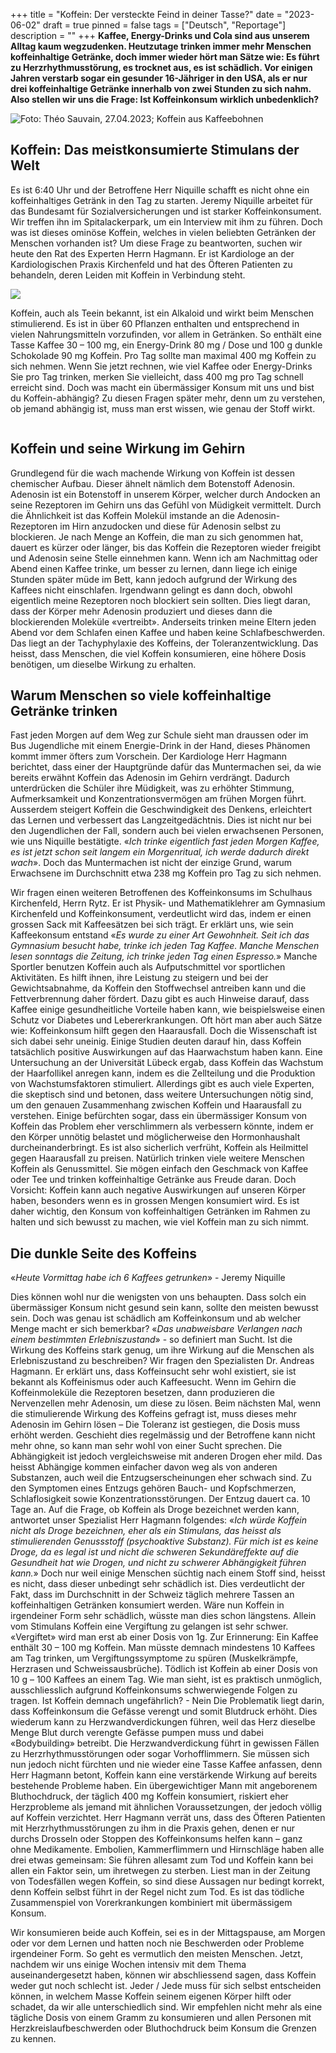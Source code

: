 +++
title = "Koffein: Der versteckte Feind in deiner Tasse?"
date = "2023-06-02"
draft = true
pinned = false
tags = ["Deutsch", "Reportage"]
description = ""
+++
**Kaffee, Energy-Drinks und Cola sind aus unserem Alltag kaum wegzudenken. Heutzutage trinken immer mehr Menschen koffeinhaltige Getränke, doch immer wieder hört man Sätze wie: Es führt zu Herzrhythmusstörung, es trocknet aus, es ist schädlich. Vor einigen Jahren verstarb sogar ein gesunder 16-Jähriger in den USA, als er nur drei koffeinhaltige Getränke innerhalb von zwei Stunden zu sich nahm. Also stellen wir uns die Frage: Ist Koffeinkonsum wirklich unbedenklich?**

![](https://louisblg.netlify.app/koffein-der-versteckte-feind-in-deiner-tasse/whatsapp-bild-2023-04-27-um-22.47.37.jpg "Foto: Théo Sauvain, 27.04.2023; Koffein aus Kaffeebohnen ")

## **Koffein: Das meistkonsumierte Stimulans der Welt**

Es ist 6:40 Uhr und der Betroffene Herr Niquille schafft es nicht ohne ein koffeinhaltiges Getränk in den Tag zu starten. Jeremy Niquille arbeitet für das Bundesamt für Sozialversicherungen und ist starker Koffeinkonsument. Wir treffen ihn im Spitalackerpark, um ein Interview mit ihm zu führen. Doch was ist dieses ominöse Koffein, welches in vielen beliebten Getränken der Menschen vorhanden ist? Um diese Frage zu beantworten, suchen wir heute den Rat des Experten Herrn Hagmann. Er ist Kardiologe an der Kardiologischen Praxis Kirchenfeld und hat des Öfteren Patienten zu behandeln, deren Leiden mit Koffein in Verbindung steht.

![](https://louisblg.netlify.app/koffein-der-versteckte-feind-in-deiner-tasse/1920px-koffein_-_caffeine.svg.png)

Koffein, auch als Teein bekannt, ist ein Alkaloid und wirkt beim Menschen stimulierend. Es ist in über 60 Pflanzen enthalten und entsprechend in vielen Nahrungsmitteln vorzufinden, vor allem in Getränken. So enthält eine Tasse Kaffee 30 – 100 mg, ein Energy-Drink 80 mg / Dose und 100 g dunkle Schokolade 90 mg Koffein. Pro Tag sollte man maximal 400 mg Koffein zu sich nehmen. Wenn Sie jetzt rechnen, wie viel Kaffee oder Energy-Drinks Sie pro Tag trinken, merken Sie vielleicht, dass 400 mg pro Tag schnell erreicht sind. Doch was macht ein übermässiger Konsum mit uns und bist du Koffein-abhängig? Zu diesen Fragen später mehr, denn um zu verstehen, ob jemand abhängig ist, muss man erst wissen, wie genau der Stoff wirkt.

![]()

## **Koffein und seine Wirkung im Gehirn**

Grundlegend für die wach machende Wirkung von Koffein ist dessen chemischer Aufbau. Dieser ähnelt nämlich dem Botenstoff Adenosin. Adenosin ist ein Botenstoff in unserem Körper, welcher durch Andocken an seine Rezeptoren im Gehirn uns das Gefühl von Müdigkeit vermittelt. Durch die Ähnlichkeit ist das Koffein Molekül imstande an die Adenosin-Rezeptoren im Hirn anzudocken und diese für Adenosin selbst zu blockieren. Je nach Menge an Koffein, die man zu sich genommen hat, dauert es kürzer oder länger, bis das Koffein die Rezeptoren wieder freigibt und Adenosin seine Stelle einnehmen kann. Wenn ich am Nachmittag oder Abend einen Kaffee trinke, um besser zu lernen, dann liege ich einige Stunden später müde im Bett, kann jedoch aufgrund der Wirkung des Kaffees nicht einschlafen. Irgendwann gelingt es dann doch, obwohl eigentlich meine Rezeptoren noch blockiert sein sollten. Dies liegt daran, dass der Körper mehr Adenosin produziert und dieses dann die blockierenden Moleküle «vertreibt». Anderseits trinken meine Eltern jeden Abend vor dem Schlafen einen Kaffee und haben keine Schlafbeschwerden. Das liegt an der Tachyphylaxie des Koffeins, der Toleranzentwicklung. Das heisst, dass Menschen, die viel Koffein konsumieren, eine höhere Dosis benötigen, um dieselbe Wirkung zu erhalten.

## **Warum Menschen so viele koffeinhaltige Getränke trinken**

Fast jeden Morgen auf dem Weg zur Schule sieht man draussen oder im Bus Jugendliche mit einem Energie-Drink in der Hand, dieses Phänomen kommt immer öfters zum Vorschein. Der Kardiologe Herr Hagmann berichtet, dass einer der Hauptgründe dafür das Muntermachen sei, da wie bereits erwähnt Koffein das Adenosin im Gehirn verdrängt. Dadurch unterdrücken die Schüler ihre Müdigkeit, was zu erhöhter Stimmung, Aufmerksamkeit und Konzentrationsvermögen am frühen Morgen führt. Ausserdem steigert Koffein die Geschwindigkeit des Denkens, erleichtert das Lernen und verbessert das Langzeitgedächtnis. Dies ist nicht nur bei den Jugendlichen der Fall, sondern auch bei vielen erwachsenen Personen, wie uns Niquille bestätigte. «*Ich trinke eigentlich fast jeden Morgen Kaffee, es ist jetzt schon seit langem ein Morgenritual, ich werde dadurch direkt wach*». Doch das Muntermachen ist nicht der einzige Grund, warum Erwachsene im Durchschnitt etwa 238 mg Koffein pro Tag zu sich nehmen.

Wir fragen einen weiteren Betroffenen des Koffeinkonsums im Schulhaus Kirchenfeld, Herrn Rytz. Er ist Physik- und Mathematiklehrer am Gymnasium Kirchenfeld und Koffeinkonsument, verdeutlicht wird das, indem er einen grossen Sack mit Kaffeesätzen bei sich trägt. Er erklärt uns, wie sein Kaffeekonsum entstand «*Es wurde zu einer Art Gewohnheit. Seit ich das Gymnasium besucht habe, trinke ich jeden Tag Kaffee. Manche Menschen lesen sonntags die Zeitung, ich trinke jeden Tag einen Espresso.*» Manche Sportler benutzen Koffein auch als Aufputschmittel vor sportlichen Aktivitäten. Es hilft ihnen, ihre Leistung zu steigern und bei der Gewichtsabnahme, da Koffein den Stoffwechsel antreiben kann und die Fettverbrennung daher fördert. Dazu gibt es auch Hinweise darauf, dass Kaffee einige gesundheitliche Vorteile haben kann, wie beispielsweise einen Schutz vor Diabetes und Lebererkrankungen. Oft hört man aber auch Sätze wie: Koffeinkonsum hilft gegen den Haarausfall. Doch die Wissenschaft ist sich dabei sehr uneinig. Einige Studien deuten darauf hin, dass Koffein tatsächlich positive Auswirkungen auf das Haarwachstum haben kann. Eine Untersuchung an der Universität Lübeck ergab, dass Koffein das Wachstum der Haarfollikel anregen kann, indem es die Zellteilung und die Produktion von Wachstumsfaktoren stimuliert. Allerdings gibt es auch viele Experten, die skeptisch sind und betonen, dass weitere Untersuchungen nötig sind, um den genauen Zusammenhang zwischen Koffein und Haarausfall zu verstehen. Einige befürchten sogar, dass ein übermässiger Konsum von Koffein das Problem eher verschlimmern als verbessern könnte, indem er den Körper unnötig belastet und möglicherweise den Hormonhaushalt durcheinanderbringt. Es ist also sicherlich verfrüht, Koffein als Heilmittel gegen Haarausfall zu preisen. Natürlich trinken viele weitere Menschen Koffein als Genussmittel. Sie mögen einfach den Geschmack von Kaffee oder Tee und trinken koffeinhaltige Getränke aus Freude daran. Doch Vorsicht: Koffein kann auch negative Auswirkungen auf unseren Körper haben, besonders wenn es in grossen Mengen konsumiert wird. Es ist daher wichtig, den Konsum von koffeinhaltigen Getränken im Rahmen zu halten und sich bewusst zu machen, wie viel Koffein man zu sich nimmt.

## **Die dunkle Seite des Koffeins**

«*Heute Vormittag habe ich 6 Kaffees getrunken*» - Jeremy Niquille

Dies können wohl nur die wenigsten von uns behaupten. Dass solch ein übermässiger Konsum nicht gesund sein kann, sollte den meisten bewusst sein. Doch was genau ist schädlich am Koffeinkonsum und ab welcher Menge macht er sich bemerkbar? «*Das unabweisbare Verlangen nach einem bestimmten Erlebniszustand*» - so definiert man Sucht. Ist die Wirkung des Koffeins stark genug, um ihre Wirkung auf die Menschen als Erlebniszustand zu beschreiben? Wir fragen den Spezialisten Dr. Andreas Hagmann. Er erklärt uns, dass Koffeinsucht sehr wohl existiert, sie ist bekannt als Koffeinismus oder auch Kaffeesucht. Wenn im Gehirn die Koffeinmoleküle die Rezeptoren besetzen, dann produzieren die Nervenzellen mehr Adenosin, um diese zu lösen. Beim nächsten Mal, wenn die stimulierende Wirkung des Koffeins gefragt ist, muss dieses mehr Adenosin im Gehirn lösen – Die Toleranz ist gestiegen, die Dosis muss erhöht werden. Geschieht dies regelmässig und der Betroffene kann nicht mehr ohne, so kann man sehr wohl von einer Sucht sprechen. Die Abhängigkeit ist jedoch vergleichsweise mit anderen Drogen eher mild. Das heisst Abhängige kommen einfacher davon weg als von anderen Substanzen, auch weil die Entzugserscheinungen eher schwach sind. Zu den Symptomen eines Entzugs gehören Bauch- und Kopfschmerzen, Schlaflosigkeit sowie Konzentrationsstörungen. Der Entzug dauert ca. 10 Tage an. Auf die Frage, ob Koffein als Droge bezeichnet werden kann, antwortet unser Spezialist Herr Hagmann folgendes: «*Ich würde Koffein nicht als Droge bezeichnen, eher als ein Stimulans, das heisst als stimulierenden Genussstoff (psychoaktive Substanz). Für mich ist es keine Droge, da es legal ist und nicht die schweren Sekundäreffekte auf die Gesundheit hat wie Drogen, und nicht zu schwerer Abhängigkeit führen kann.*» Doch nur weil einige Menschen süchtig nach einem Stoff sind, heisst es nicht, dass dieser unbedingt sehr schädlich ist. Dies verdeutlicht der Fakt, dass im Durchschnitt in der Schweiz täglich mehrere Tassen an koffeinhaltigen Getränken konsumiert werden. Wäre nun Koffein in irgendeiner Form sehr schädlich, wüsste man dies schon längstens. Allein vom Stimulans Koffein eine Vergiftung zu gelangen ist sehr schwer. «Vergiftet» wird man erst ab einer Dosis von 1g. Zur Erinnerung: Ein Kaffee enthält 30 – 100 mg Koffein. Man müsste demnach mindestens 10 Kaffees am Tag trinken, um Vergiftungssymptome zu spüren (Muskelkrämpfe, Herzrasen und Schweissausbrüche). Tödlich ist Koffein ab einer Dosis von 10 g – 100 Kaffees an einem Tag. Wie man sieht, ist es praktisch unmöglich, ausschliesslich aufgrund Koffeinkonsums schwerwiegende Folgen zu tragen. Ist Koffein demnach ungefährlich? - Nein Die Problematik liegt darin, dass Koffeinkonsum die Gefässe verengt und somit Blutdruck erhöht. Dies wiederum kann zu Herzwandverdickungen führen, weil das Herz dieselbe Menge Blut durch verengte Gefässe pumpen muss und dabei «Bodybuilding» betreibt. Die Herzwandverdickung führt in gewissen Fällen zu Herzrhythmusstörungen oder sogar Vorhofflimmern. Sie müssen sich nun jedoch nicht fürchten und nie wieder eine Tasse Kaffee anfassen, denn Herr Hagmann betont, Koffein kann eine verstärkende Wirkung auf bereits bestehende Probleme haben. Ein übergewichtiger Mann mit angeborenem Bluthochdruck, der täglich 400 mg Koffein konsumiert, riskiert eher Herzprobleme als jemand mit ähnlichen Voraussetzungen, der jedoch völlig auf Koffein verzichtet. Herr Hagmann verrät uns, dass des Öfteren Patienten mit Herzrhythmusstörungen zu ihm in die Praxis gehen, denen er nur durchs Drosseln oder Stoppen des Koffeinkonsums helfen kann – ganz ohne Medikamente. Embolien, Kammerflimmern und Hirnschläge haben alle drei etwas gemeinsam: Sie führen allesamt zum Tod und Koffein kann bei allen ein Faktor sein, um ihretwegen zu sterben. Liest man in der Zeitung von Todesfällen wegen Koffein, so sind diese Aussagen nur bedingt korrekt, denn Koffein selbst führt in der Regel nicht zum Tod. Es ist das tödliche Zusammenspiel von Vorerkrankungen kombiniert mit übermässigem Konsum.

Wir konsumieren beide auch Koffein, sei es in der Mittagspause, am Morgen oder vor dem Lernen und hatten noch nie Beschwerden oder Probleme irgendeiner Form. So geht es vermutlich den meisten Menschen. Jetzt, nachdem wir uns einige Wochen intensiv mit dem Thema auseinandergesetzt haben, können wir abschliessend sagen, dass Koffein weder gut noch schlecht ist. Jeder / Jede muss für sich selbst entscheiden können, in welchem Masse Koffein seinem eigenen Körper hilft oder schadet, da wir alle unterschiedlich sind. Wir empfehlen nicht mehr als eine tägliche Dosis von einem Gramm zu konsumieren und allen Personen mit Herzkreislaufbeschwerden oder Bluthochdruck beim Konsum die Grenzen zu kennen.